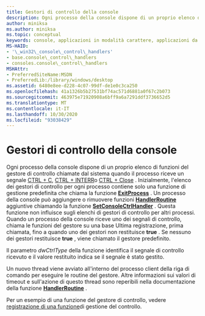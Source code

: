 ```yaml
---
title: Gestori di controllo della console
description: Ogni processo della console dispone di un proprio elenco di funzioni del gestore di controllo chiamate dal sistema quando il processo riceve un segnale CTRL + C, CTRL + INTERr o CTRL + CLOSE.
author: miniksa
ms.author: miniksa
ms.topic: conceptual
keywords: console, applicazioni in modalità carattere, applicazioni da riga di comando, applicazioni di terminale, api della console
MS-HAID:
- '\_win32\_console\_control\_handlers'
- base.console\_control\_handlers
- consoles.console\_control\_handlers
MSHAttr:
- PreferredSiteName:MSDN
- PreferredLib:/library/windows/desktop
ms.assetid: 6480e8ee-d228-4c07-99df-de1e0c3ca250
ms.openlocfilehash: 41a1326b5b27531bf74ac571d6881a0f67c2b073
ms.sourcegitcommit: 463975e71920908a6bff9a6a7291ddf3736652d5
ms.translationtype: MT
ms.contentlocale: it-IT
ms.lasthandoff: 10/30/2020
ms.locfileid: "93038429"
---
```

# <a name="console-control-handlers"></a>Gestori di controllo della console

Ogni processo della console dispone di un proprio elenco di funzioni del gestore di controllo chiamate dal sistema quando il processo riceve un segnale [CTRL + C](ctrl-c-and-ctrl-break-signals.md), [CTRL + INTERR](ctrl-c-and-ctrl-break-signals.md)o [CTRL + Close](ctrl-close-signal.md) . Inizialmente, l'elenco dei gestori di controllo per ogni processo contiene solo una funzione di gestione predefinita che chiama la funzione [**ExitProcess**](https://msdn.microsoft.com/library/windows/desktop/ms682658) . Un processo della console può aggiungere o rimuovere funzioni [**HandlerRoutine**](handlerroutine.md) aggiuntive chiamando la funzione [**SetConsoleCtrlHandler**](setconsolectrlhandler.md) . Questa funzione non influisce sugli elenchi di gestori di controllo per altri processi. Quando un processo della console riceve uno dei segnali di controllo, chiama le funzioni del gestore su una base Ultima registrazione, prima chiamata, fino a quando uno dei gestori non restituisce **true** . Se nessuno dei gestori restituisce **true** , viene chiamato il gestore predefinito.

Il parametro *dwCtrlType* della funzione identifica il segnale di controllo ricevuto e il valore restituito indica se il segnale è stato gestito.

Un nuovo thread viene avviato all'interno del processo client della riga di comando per eseguire le routine del gestore. Altre informazioni sui valori di timeout e sull'azione di questo thread sono reperibili nella documentazione della funzione [**HandlerRoutine**](handlerroutine.md#remarks) .

Per un esempio di una funzione del gestore di controllo, vedere [registrazione di una funzione](registering-a-control-handler-function.md)di gestione del controllo.
